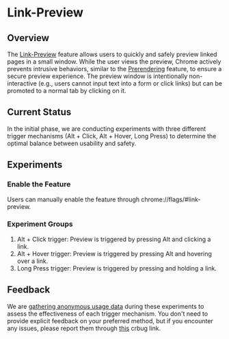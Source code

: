 # Link-Preview

## Overview
The
[Link-Preview](https://docs.google.com/document/d/1hrWfVIDrPkrBlf8A576dDBH7Q34ESMLvOObt0j9i0SU/edit?usp=sharing)
feature allows users to quickly and safely preview linked pages in a small
window. While the user views the preview, Chrome actively prevents intrusive
behaviors, similar to the
[Prerendering](https://wicg.github.io/nav-speculation/prerendering.html)
feature, to ensure a secure preview experience. The preview window is
intentionally non-interactive (e.g., users cannot input text into a form or
click links) but can be promoted to a normal tab by clicking on it.

## Current Status
In the initial phase, we are conducting experiments with three different trigger
mechanisms (Alt + Click, Alt + Hover, Long Press) to determine the optimal
balance between usability and safety.

## Experiments
### Enable the Feature
Users can manually enable the feature through chrome://flags/#link-preview.

### Experiment Groups
1. Alt + Click trigger: Preview is triggered by pressing Alt and clicking a
link.
2. Alt + Hover trigger: Preview is triggered by pressing Alt and hovering over
a link.
3. Long Press trigger: Preview is triggered by pressing and holding a link.

## Feedback
We are
[gathering anonymous usage data](https://chromium.googlesource.com/chromium/src/+/main/tools/metrics/histograms/README.md)
during these experiments to assess the effectiveness of each trigger mechanism.
You don't need to provide explicit feedback on your preferred method, but if you
encounter any issues, please report them through
[this](https://crbug.com/343110535) crbug link.
